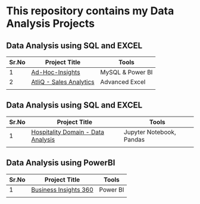 # This repository contains my Data Analysis Projects

## Data Analysis using SQL and EXCEL
|Sr.No| Project Title | Tools    |
|----------|----------|----------|
|   1       |    [Ad-Hoc-Insights](https://github.com/Duraiprasanth25/bi-dashboards/tree/main/Ad_HOC%20Insights) | MySQL & Power BI |
|      2    |    [AtliQ - Sales Analytics](https://github.com/Duraiprasanth25/bi-dashboards/tree/main/AtliQ%20-%20Sales%20Analytics)    |  Advanced Excel |
|          |          |          |

## Data Analysis using SQL and EXCEL
|Sr.No| Project Title | Tools    |
|----------|----------|----------|
|   1       |    [Hospitality Domain - Data Analysis](https://github.com/Duraiprasanth25/bi-dashboards/tree/main/Ad_HOC%20Insights) | Jupyter Notebook, Pandas|
|          |          |          |

## Data Analysis using PowerBI
|Sr.No| Project Title | Tools    |
|----------|----------|----------|
| 1 | [Business Insights 360](https://github.com/Duraiprasanth25/bi-dashboards/tree/main/Business-insights-360)| Power BI |
|          |          |          |
